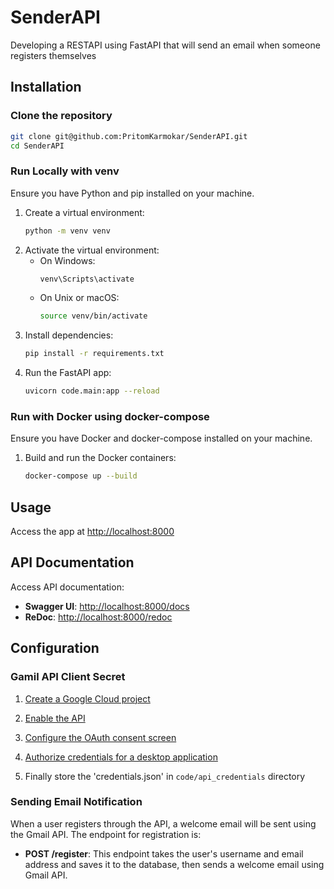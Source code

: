 # SenderAPI
Developing a RESTAPI using FastAPI that will send an email when someone registers themselves

## Installation

### Clone the repository

```bash
git clone git@github.com:PritomKarmokar/SenderAPI.git
cd SenderAPI
```

### Run Locally with venv
Ensure you have Python and pip installed on your machine.

1. Create a virtual environment:
    ```bash
    python -m venv venv
    ```
2. Activate the virtual environment:
    - On Windows:
        ```bash
        venv\Scripts\activate
        ```
    - On Unix or macOS:
        ```bash
        source venv/bin/activate
        ```
3. Install dependencies:
    ```bash
    pip install -r requirements.txt
    ```
4. Run the FastAPI app:
    ```bash
    uvicorn code.main:app --reload
    ```

### Run with Docker using docker-compose

Ensure you have Docker and docker-compose installed on your machine.

1. Build and run the Docker containers:
   ```bash
   docker-compose up --build
   ```

## Usage

Access the app at [http://localhost:8000](http://localhost:8000)

## API Documentation

Access API documentation:

- **Swagger UI**: [http://localhost:8000/docs](http://localhost:8000/docs)
- **ReDoc**: [http://localhost:8000/redoc](http://localhost:8000/redoc)



## Configuration

### Gamil API Client Secret 

01. [Create a Google Cloud project](https://developers.google.com/workspace/guides/create-project)

02. [Enable the API](https://developers.google.com/gmail/api/quickstart/python#enable_the_api)

03. [Configure the OAuth consent screen](https://developers.google.com/gmail/api/quickstart/python#configure_the_oauth_consent_screen)

04. [Authorize credentials for a desktop application](https://developers.google.com/gmail/api/quickstart/python#authorize_credentials_for_a_desktop_application)

05. Finally store the 'credentials.json' in `code/api_credentials` directory

### Sending Email Notification

When a user registers through the API, a welcome email will be sent using the Gmail API. The endpoint for registration is:

- **POST /register**: This endpoint takes the user's username and email address and saves it to the database, then sends a welcome email using Gmail API.
